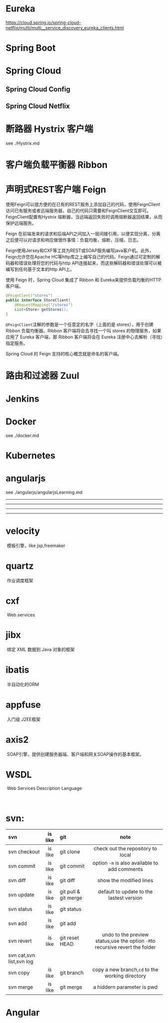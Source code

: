 # Eureka

https://cloud.spring.io/spring-cloud-netflix/multi/multi__service_discovery_eureka_clients.html

# Spring Boot



# Spring Cloud

 

## Spring Cloud Config



## Spring Cloud Netflix



# 断路器 Hystrix 客户端

see ./Hystrix.md

# 客户端负载平衡器 Ribbon



# 声明式REST客户端 Feign	

使用Feign可以很方便的在已有的REST服务上添加自己的代码，使用FeignClient访问已有服务或者远端服务器，自己的代码只需要和FeignClient交互即可。FeignClient配置有Hystrix 熔断器，当远端返回失败时调用熔断器返回结果，从而保护远端服务。

Feign 在前端发来的请求和后端API之间加入一层间接引用，以便实现分离，分离之后便可以对请求和响应做很作事情：负载均衡，熔断，压缩，日志。

Feign使用Jersey和CXF等工具为REST或SOAP服务编写java客户机。此外，Feign允许您在Apache HC等http库之上编写自己的代码。Feign通过可定制的解码器和错误处理将您的代码与http API连接起来，而这些解码器和错误处理可以被编写到任何基于文本的http API上。 

使用 Feign 时，Spring Cloud 集成了	Ribbon 和 Eureka来提供负载均衡的HTTP客户端。

```java
@FeignClent("stores")
public interface StoreClient{
    @RequestMapping("/stores")
    List<Store> getStores();
}
```

`@FeignClient`注解的参数是一个任意定的名字（上面的是 stores），用于创建 Ribbon 负载均衡器。Ribbon 客户端将会去寻找一个叫 stores 的物理服务，如果应用了 Eureka 客户端，那 Ribbon 客户端将会在 Eureka 注册中心去解析（寻找）指定服务。



Spring Cloud 的 Feign 支持的核心概念就是命名的客户端。

# 路由和过滤器 Zuul



# Jenkins





# Docker

see ./docker.md

# Kubernetes



# angularjs

see ./angularjs/angularjsLearning.md



----

----

----

----



# velocity

​	模板引擎，like jsp,freemaker

# quartz

​	作业调度框架

# cxf

​	Web services

# jibx

​	绑定 XML 数据到 Java 对象的框架

# ibatis

​	半自动化的ORM

# appfuse

​	入门级 J2EE框架

# axis2

​	SOAP引擎，提供创建服务器端、客户端和网关SOAP操作的基本框架。

# WSDL

​	Web Services Description Language

​	

# svn:

|svn|is like|git|note|
|:---|:---:|:---|:---:|
|svn checkout|   is like  | git clone|check out the repository to local|
|svn commit|     is like |  git commit|option `-m` is also available to add comments|
|svn diff |            is like|   git diff|show the modified lines|
|svn update|      is like |  git pull & git merge|default to update to the lastest version|
|svn status   |     is like |  git status||
|svn add   |         is like  |git add||
|svn revert|is like|git reset HEAD|undo to the preview status,use the option `-R`to recursive revert the folder|
|svn cat,svn list,svn log||||
|svn copy|is like|git branch|copy a new branch,`cd` to the working directory|
|svn merge|is like|git merge|a hiddern parameter is pwd|





# Angular
